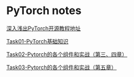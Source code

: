 # PyTorch notes

[深入浅出PyTorch开源教程地址](https://datawhalechina.github.io/thorough-pytorch/index.html)

[Task01-PyTorch基础知识](https://github.com/HeGanjie/PyTorch-notes/blob/main/task1_note.md)  

[Task02-Pytorch的各个组件和实战（第三、四章）](https://github.com/HeGanjie/PyTorch-notes/blob/main/task2_note.md)

[Task03-Pytorch的各个组件和实战（第五章）](https://github.com/HeGanjie/PyTorch-notes/blob/main/task3_note.md)
